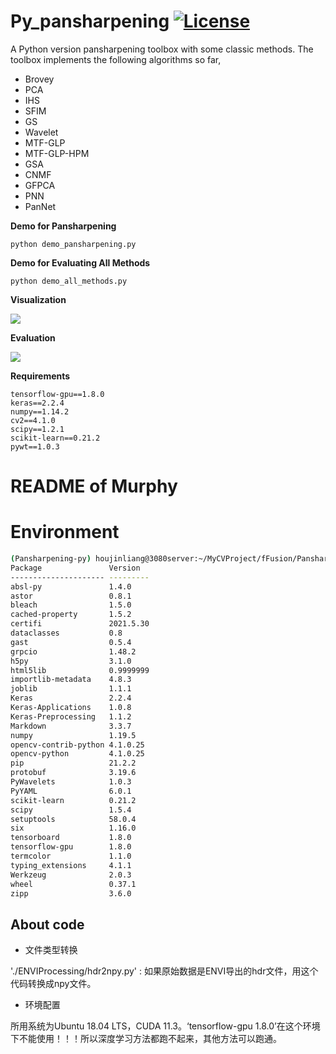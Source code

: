 # Py_pansharpening [![License](https://img.shields.io/github/license/mashape/apistatus.svg?maxAge=2592000)](https://github.com/codegaj/py_pansharpening/blob/master/LICENSE)

A Python version pansharpening toolbox with some classic methods. The toolbox implements the following algorithms so far,
- Brovey 
- PCA
- IHS
- SFIM
- GS
- Wavelet
- MTF-GLP
- MTF-GLP-HPM
- GSA
- CNMF
- GFPCA
- PNN
- PanNet

**Demo for Pansharpening**
```
python demo_pansharpening.py
```
 
**Demo for Evaluating All Methods**
```
python demo_all_methods.py
```

**Visualization**

![](./example_visualization.jpg)

**Evaluation**

![](./example_comparision.png)

**Requirements**
```
tensorflow-gpu==1.8.0
keras==2.2.4
numpy==1.14.2
cv2==4.1.0
scipy==1.2.1
scikit-learn==0.21.2
pywt==1.0.3
```

# README of Murphy

# Environment
``` bash
(Pansharpening-py) houjinliang@3080server:~/MyCVProject/fFusion/Pansharpening-Python$ pip list
Package               Version
--------------------- ---------
absl-py               1.4.0
astor                 0.8.1
bleach                1.5.0
cached-property       1.5.2
certifi               2021.5.30
dataclasses           0.8
gast                  0.5.4
grpcio                1.48.2
h5py                  3.1.0
html5lib              0.9999999
importlib-metadata    4.8.3
joblib                1.1.1
Keras                 2.2.4
Keras-Applications    1.0.8
Keras-Preprocessing   1.1.2
Markdown              3.3.7
numpy                 1.19.5
opencv-contrib-python 4.1.0.25
opencv-python         4.1.0.25
pip                   21.2.2
protobuf              3.19.6
PyWavelets            1.0.3
PyYAML                6.0.1
scikit-learn          0.21.2
scipy                 1.5.4
setuptools            58.0.4
six                   1.16.0
tensorboard           1.8.0
tensorflow-gpu        1.8.0
termcolor             1.1.0
typing_extensions     4.1.1
Werkzeug              2.0.3
wheel                 0.37.1
zipp                  3.6.0
```

## About code

- 文件类型转换

'./ENVIProcessing/hdr2npy.py' : 如果原始数据是ENVI导出的hdr文件，用这个代码转换成npy文件。

- 环境配置

所用系统为Ubuntu 18.04 LTS，CUDA 11.3。‘tensorflow-gpu 1.8.0’在这个环境下不能使用！！！所以深度学习方法都跑不起来，其他方法可以跑通。